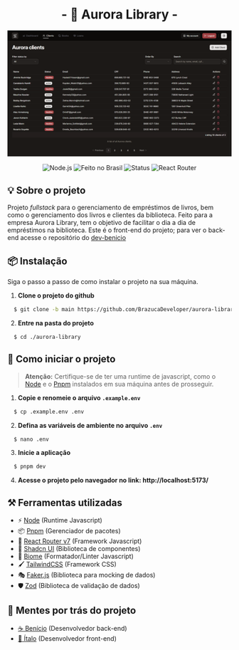 <div align="center">

  # **- 📙 Aurora Library -**
  
  ![Imagem da tela do sistema com dados fictícios](./preview.png)

  ![Node.js](https://img.shields.io/badge/Node.js-339933?style=for-the-badge&logo=node.js&logoColor=white)
  ![Feito no Brasil](https://img.shields.io/badge/Feito%20no-Brasil-green?style=for-the-badge&logo=data:image/svg+xml;base64,PHN2ZyB3aWR0aD0iMjQiIGhlaWdodD0iMjQiIHZpZXdCb3g9IjAgMCAyNCAyNCIgZmlsbD0ibm9uZSIgeG1sbnM9Imh0dHA6Ly93d3cudzMub3JnLzIwMDAvc3ZnIj4KPHJlY3Qgd2lkdGg9IjI0IiBoZWlnaHQ9IjI0IiBmaWxsPSIjMDA5NzM5Ii8+CjxwYXRoIGQ9Ik0xMiA2TDE4IDEyTDEyIDE4TDYgMTJMMTIgNloiIGZpbGw9IiNGRkRGMDAiLz4KPC9zdmc+)
  ![Status](https://img.shields.io/badge/Status-Development-yellow?style=for-the-badge)
  ![React Router](https://img.shields.io/badge/React%20Router-v7-CA4245?style=for-the-badge&logo=react-router&logoColor=white)
  
</div>


## 💡 Sobre o projeto
Projeto _fullstack_ para o gerenciamento de empréstimos de livros, bem como o gerenciamento dos livros e clientes da biblioteca. Feito para a empresa Aurora Library, tem o objetivo de facilitar o dia a dia de empréstimos na biblioteca. Este é o front-end do projeto; para ver o back-end acesse o repositório do [dev-benicio](https://github.com/Dev-Benicio/aurora-library)

## 📦 Instalação
Siga o passo a passo de como instalar o projeto na sua máquina.

1. **Clone o projeto do github**

  ```bash
    $ git clone -b main https://github.com/BrazucaDeveloper/aurora-library.git
  ```

2. **Entre na pasta do projeto**
  
  ```bash
    $ cd ./aurora-library
  ```

## 🚀 Como iniciar o projeto
> **Atenção:** Certifique-se de ter uma runtime de javascript, como o [Node](https://nodejs.org/en) e o [Pnpm](https://pnpm.io/pt/) instalados em sua máquina antes de prosseguir.

1. **Copie e renomeie o arquivo `.example.env`**

  ```bash
    $ cp .example.env .env
  ```

2. **Defina as variáveis de ambiente no arquivo `.env`**
  ```bash
    $ nano .env
  ```

3. **Inicie a aplicação**

  ```bash
    $ pnpm dev
  ```

4. **Acesse o projeto pelo navegador no link: http://localhost:5173/**

## ⚒️ Ferramentas utilizadas
- ⚡ [Node](https://nodejs.org/en) (Runtime Javascript)
- 📦 [Pnpm](https://pnpm.io/pt/) (Gerenciador de pacotes)
- 🚀 [React Router v7](https://reactrouter.com/home) (Framework Javascript)
- 🎨 [Shadcn UI](https://ui.shadcn.com/) (Biblioteca de componentes)
- 🔧 [Biome](https://biomejs.dev/guides/configure-biome/) (Formatador/Linter Javascript)
- 🖌️ [TailwindCSS](https://tailwindcss.com/) (Framework CSS)
- 🎭 [Faker.js](https://fakerjs.dev/) (Biblioteca para mocking de dados)
- 🛡️ [Zod](https://zod.dev/) (Biblioteca de validação de dados)

## 🧠 Mentes por trás do projeto
- [☕ Benício](https://github.com/Dev-Benicio) (Desenvolvedor back-end)
- [🎨 Ítalo](https://github.com/BrazucaDeveloper) (Desenvolvedor front-end)
